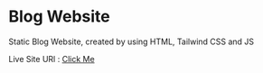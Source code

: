 # Blog Website
 Static Blog Website, created by using HTML, Tailwind CSS and JS
 
 Live Site URl : [Click Me](https://erenymo.github.io/Blog-Website/)
